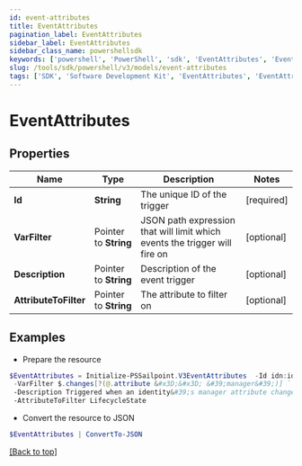 ```yaml
---
id: event-attributes
title: EventAttributes
pagination_label: EventAttributes
sidebar_label: EventAttributes
sidebar_class_name: powershellsdk
keywords: ['powershell', 'PowerShell', 'sdk', 'EventAttributes', 'EventAttributes'] 
slug: /tools/sdk/powershell/v3/models/event-attributes
tags: ['SDK', 'Software Development Kit', 'EventAttributes', 'EventAttributes']
---
```



# EventAttributes

## Properties

Name | Type | Description | Notes
------------ | ------------- | ------------- | -------------
**Id** |  **String** | The unique ID of the trigger | [required]
**VarFilter** |  Pointer to **String** | JSON path expression that will limit which events the trigger will fire on | [optional] 
**Description** |  Pointer to **String** | Description of the event trigger | [optional] 
**AttributeToFilter** |  Pointer to **String** | The attribute to filter on | [optional] 

## Examples

- Prepare the resource
```powershell
$EventAttributes = Initialize-PSSailpoint.V3EventAttributes  -Id idn:identity-attributes-changed `
 -VarFilter $.changes[?(@.attribute &#x3D;&#x3D; &#39;manager&#39;)] `
 -Description Triggered when an identity&#39;s manager attribute changes `
 -AttributeToFilter LifecycleState
```

- Convert the resource to JSON
```powershell
$EventAttributes | ConvertTo-JSON
```


[[Back to top]](#) 

